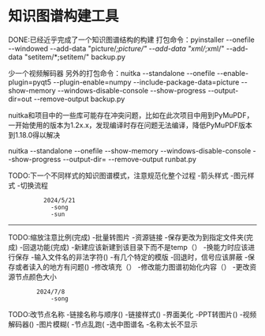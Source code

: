# 知识图谱构建工具
DONE:已经近乎完成了一个知识图谱结构的构建
打包命令：pyinstaller --onefile --windowed   --add-data "picture/*;picture/"  --add-data "xml/*;xml/"  --add-data "setitem/*;setitem/" backup.py


少一个视频解码器
另外的打包命令：nuitka --standalone --onefile --enable-plugin=pyqt5 --plugin-enable=numpy --include-package-data=picture --show-memory  --windows-disable-console --show-progress  --output-dir=out --remove-output backup.py

nuitka和项目中的一些库可能存在冲突问题，比如在此次项目中用到PyMuPDF，一开始使用的版本为1.2x.x，发现编译时存在问题无法编译，降低PyMuPDF版本到1.18.0得以解决



nuitka --standalone --onefile --show-memory  --windows-disable-console --show-progress  --output-dir= --remove-output runbat.py

TODO:下一个不同样式的知识图谱模式，注意规范化整个过程
    -箭头样式
    -图元样式
    -切换流程

              2024/5/21
                -song
                -sun
--------
TODO:缩放注意比例(完成)
    -批量转图片
    -资源链接
    -保存更改为到指定文件夹(完成)
    -回退功能(完成)
    -新建应该新建到该目录下而不是temp（）
    -换能力时应该进行保存
    -输入文件名的非法字符()
    -有几个特定的模版
    -回退时，信号应该屏蔽
    -保存或者读入的地方有问题()
    -修改填充（）
    -修改能力图谱初始化内容（）
    -更改资源节点颜色大小

            2024/7/8
                -song
TODO:改节点名称
    -链接名称与顺序()
    -链接样式()
    -界面美化
    -PPT转图片()
    -视频解码器()
    -图片模糊(
    -节点乱跑(
    -选中图谱名
    -名称太长不显示